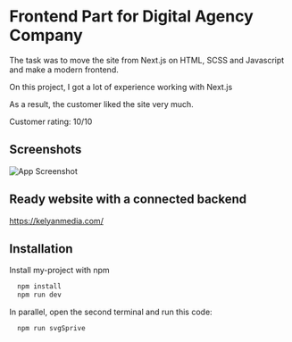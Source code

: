 
# Frontend Part for Digital Agency Company

The task was to move the site from Next.js on HTML, SCSS and Javascript and make a modern frontend.

On this project, I got a lot of experience working with Next.js

As a result, the customer liked the site very much.

Customer rating: 10/10
## Screenshots

![App Screenshot](https://i.imgur.com/07Exr21.png)


## Ready website with a connected backend

https://kelyanmedia.com/
## Installation

Install my-project with npm

```bash
  npm install
  npm run dev
```
In parallel, open the second terminal and run this code:
```bash
  npm run svgSprive
```